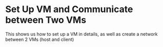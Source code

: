 # Set Up VM and Communicate between Two VMs
 This shows us how to set up a VM in details, as well as create a network between 2 VMs (host and client)
